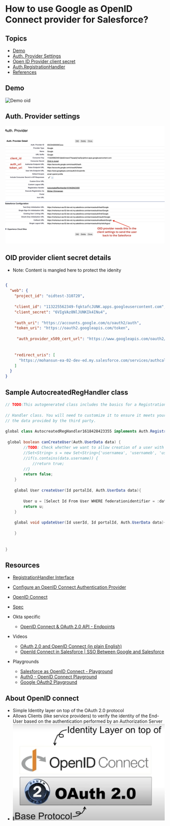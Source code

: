 # How to use Google as OpenID Connect provider for Salesforce?

## Topics

- [Demo](#demo)
- [Auth. Provider Settings](#ap)
- [Open ID Provider client secret](#cs)
- [Auth.RegistrationHandler](#rh)
- [References](#ref)

<a name='demo'></a>

## Demo
![Demo oid](img/openIdconnect-SF-Google-1.gif)


<a name='ap'></a>

## Auth. Provider settings
![auth provide settings](img/auth-provide-google-1.png)
<a name='cs'></a>

## OID provider client secret details
- Note: Content is mangled here to protect the idenity
```json

{
  "web": {
    "project_id": "oidtest-310720",
    
    "client_id": "113225562349-fqktafcJUNK.apps.googleusercontent.com",
    "client_secret": "6VIgVAz8NlJUNKIk4INu4",

    "auth_uri": "https://accounts.google.com/o/oauth2/auth",
    "token_uri": "https://oauth2.googleapis.com/token",
   
     "auth_provider_x509_cert_url": "https://www.googleapis.com/oauth2/v1/certs",


    "redirect_uris": [
      "https://mohansun-ea-02-dev-ed.my.salesforce.com/services/authcallback/Google"
    ]
  }
}

```
<a name='rh'></a>
## Sample AutocreatedRegHandler class

```java 
// TODO:This autogenerated class includes the basics for a Registration

// Handler class. You will need to customize it to ensure it meets your needs and
// the data provided by the third party.

global class AutocreatedRegHandler1618428423355 implements Auth.RegistrationHandler {
   
 global boolean canCreateUser(Auth.UserData data) {
        //TODO: Check whether we want to allow creation of a user with this data
        //Set<String> s = new Set<String>{'usernamea', 'usernameb', 'usernamec'};
        //if(s.contains(data.username)) {
            //return true;
        //}
        return false;
    }

    global User createUser(Id portalId, Auth.UserData data){
        
        User u = [Select Id From User WHERE federationidentifier = :data.email LIMIT 1];
        return u;
    }

    global void updateUser(Id userId, Id portalId, Auth.UserData data){
         
    }


}
```

<a name='ref'></a>
## Resources

- [RegistrationHandler Interface](https://developer.salesforce.com/docs/atlas.en-us.apexcode.meta/apexcode/apex_auth_plugin.htm)
- [Configure an OpenID Connect Authentication Provider](https://developer.salesforce.com/docs/atlas.en-us.mobile_sdk.meta/mobile_sdk/sso_provider_openid_connect.htm)

- [OpenID Connect](https://openid.net/connect/)
- [Spec](https://openid.net/specs/openid-connect-basic-1_0.html)

- Okta specific
    - [OpenID Connect & OAuth 2.0 API - Endpoints ](https://developer.okta.com/docs/reference/api/oidc/)

- Videos
    - [OAuth 2.0 and OpenID Connect (in plain English)](https://www.youtube.com/watch?v=996OiexHze0)
    - [OpenId Connect in Salesforce | SSO Between Google and Salesforce](https://www.youtube.com/watch?v=0qNQ_YEIM8s)

- Playgrounds
    - [Salesforce as OpenID Connect - Playground](https://openidconnect.herokuapp.com/)
    - [Auth0 - OpenID Connect Playground](https://openidconnect.net/)
    - [Google OAuth2 Playground](https://developers.google.com/oauthplayground/)


## About OpenID connect
- Simple Identity layer on top of the OAuth 2.0 protocol
- Allows Clients (like service providers) to verify the identity of the End-User based on the authentication performed by an Authorization Server
- ![oid-1](img/oid-1.png)  
